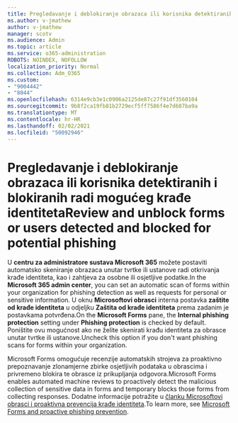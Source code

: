 ```yaml
---
title: Pregledavanje i deblokiranje obrazaca ili korisnika detektiranih i blokiranih radi mogućeg krađe identiteta
ms.author: v-jmathew
author: v-jmathew
manager: scotv
ms.audience: Admin
ms.topic: article
ms.service: o365-administration
ROBOTS: NOINDEX, NOFOLLOW
localization_priority: Normal
ms.collection: Adm_O365
ms.custom:
- "9004442"
- "8044"
ms.openlocfilehash: 6314e9cb3e1c0906a2125de87c27f91df3560104
ms.sourcegitcommit: 9b8f2ca19fb81b2729ecf5ff7586f4e7d607ba9a
ms.translationtype: MT
ms.contentlocale: hr-HR
ms.lasthandoff: 02/02/2021
ms.locfileid: "50092946"
---
```

# <a name="review-and-unblock-forms-or-users-detected-and-blocked-for-potential-phishing"></a><span data-ttu-id="44387-102">Pregledavanje i deblokiranje obrazaca ili korisnika detektiranih i blokiranih radi mogućeg krađe identiteta</span><span class="sxs-lookup"><span data-stu-id="44387-102">Review and unblock forms or users detected and blocked for potential phishing</span></span>

<span data-ttu-id="44387-103">U **centru za administratore sustava Microsoft 365** možete postaviti automatsko skeniranje obrazaca unutar tvrtke ili ustanove radi otkrivanja krađe identiteta, kao i zahtjeva za osobne ili osjetljive podatke.</span><span class="sxs-lookup"><span data-stu-id="44387-103">In the **Microsoft 365 admin center**, you can set an automatic scan of forms within your organization for phishing detection as well as requests for personal or sensitive information.</span></span> <span data-ttu-id="44387-104">U oknu **Microsoftovi obrasci** interna postavka **zaštite od krađe identiteta** u odjeljku **Zaštita od krađe identiteta** prema zadanim je postavkama potvrđena.</span><span class="sxs-lookup"><span data-stu-id="44387-104">On the **Microsoft Forms** pane, the **Internal phishing protection** setting under **Phishing protection** is checked by default.</span></span> <span data-ttu-id="44387-105">Poništite ovu mogućnost ako ne želite skenirati krađu identiteta za obrasce unutar tvrtke ili ustanove.</span><span class="sxs-lookup"><span data-stu-id="44387-105">Uncheck this option if you don't want phishing scans for forms within your organization.</span></span>

<span data-ttu-id="44387-106">Microsoft Forms omogućuje recenzije automatskih strojeva za proaktivno prepoznavanje zlonamjerne zbirke osjetljivih podataka u obrascima i privremeno blokira te obrasce iz prikupljanja odgovora.</span><span class="sxs-lookup"><span data-stu-id="44387-106">Microsoft Forms enables automated machine reviews to proactively detect the malicious collection of sensitive data in forms and temporary blocks those forms from collecting responses.</span></span> <span data-ttu-id="44387-107">Dodatne informacije potražite u [članku Microsoftovi obrasci i proaktivna prevencija krađe identiteta](https://support.microsoft.com/office/microsoft-forms-and-proactive-phishing-prevention-b3950a20-296d-4e8e-96f5-594ced998a90).</span><span class="sxs-lookup"><span data-stu-id="44387-107">To learn more, see [Microsoft Forms and proactive phishing prevention](https://support.microsoft.com/office/microsoft-forms-and-proactive-phishing-prevention-b3950a20-296d-4e8e-96f5-594ced998a90).</span></span>
